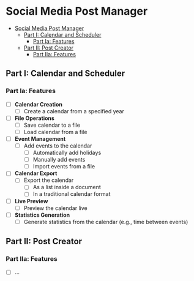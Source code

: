 # Social Media Post Manager

- [Social Media Post Manager](#social-media-post-manager)
  - [Part I: Calendar and Scheduler](#part-i-calendar-and-scheduler)
    - [Part Ia: Features](#part-ia-features)
  - [Part II: Post Creator](#part-ii-post-creator)
    - [Part IIa: Features](#part-iia-features)

## Part I: Calendar and Scheduler

### Part Ia: Features

- [ ] **Calendar Creation**
  - [ ] Create a calendar from a specified year

- [ ] **File Operations**
  - [ ] Save calendar to a file
  - [ ] Load calendar from a file

- [ ] **Event Management**
  - [ ] Add events to the calendar
    - [ ] Automatically add holidays
    - [ ] Manually add events
    - [ ] Import events from a file

- [ ] **Calendar Export**
  - [ ] Export the calendar
    - [ ] As a list inside a document
    - [ ] In a traditional calendar format

- [ ] **Live Preview**
  - [ ] Preview the calendar live

- [ ] **Statistics Generation**
  - [ ] Generate statistics from the calendar (e.g., time between events)

## Part II: Post Creator

### Part IIa: Features

- [ ] ...
